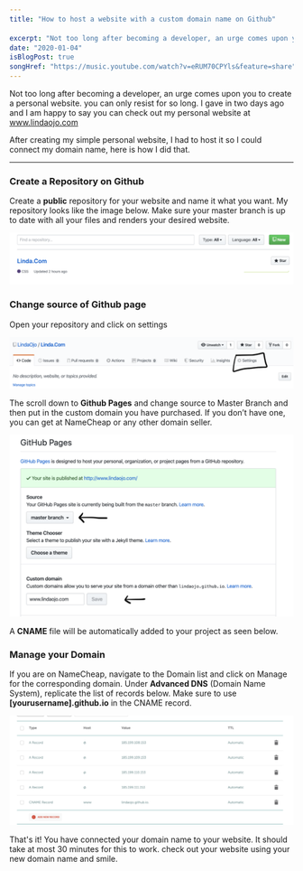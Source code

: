 ```yaml
---
title: "How to host a website with a custom domain name on Github"

excerpt: "Not too long after becoming a developer, an urge comes upon you to create a personal website. you can only resist for so long..."
date: "2020-01-04"
isBlogPost: true
songHref: "https://music.youtube.com/watch?v=eRUM70CPYls&feature=share" 
---
```


Not too long after becoming a developer, an urge comes upon you to create a personal website. you can only resist for so long. I gave in two days ago and I am happy to say you can check out my personal website at
<a class="pink-link" href="https://lindaojo.com">www.lindaojo.com</a>

After creating my simple personal website, I had to host it so I could connect my domain name, here is how I did that.

<hr class="my-10">

<h3>Create a Repository on Github</h3>

Create a <strong>public</strong> repository for your website and name it what you want. My repository looks like the image below. Make sure your master branch is up to date with all your files and renders your desired website.

![Create Repo](./article-images/create-repo.png)

<h3>Change source of Github page</h3>

Open your repository and click on settings

![Change Source of Github page](./article-images/change-source-of-github-page.png)

The scroll down to <strong>Github Pages</strong> and change source to Master Branch and then put in the custom domain you have purchased. If you don’t have one, you can get at NameCheap or any other domain seller.

![Change Source of Github page](./article-images/github-pages.png)

A <strong>CNAME</strong> file will be automatically added to your project as seen below.

<h3>Manage your Domain</h3>

If you are on NameCheap, navigate to the Domain list and click on Manage for the corresponding domain.
Under <strong>Advanced DNS</strong> (Domain Name System), replicate the list of records below. Make sure to use
<strong>[yourusername].github.io</strong> in the CNAME record.

![Change Source of Github page](./article-images/namecheap-DNS.png)

That's it! You have connected your domain name to your website. It should take at most 30 minutes for this to work. check out your website using your new domain name and smile.
